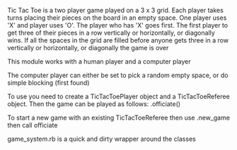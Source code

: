 Tic Tac Toe is a two player game played on a 3 x 3 grid.  Each player takes
turns placing their pieces on the board in an empty space.  One player uses
'X' and player uses 'O'.  The player who has 'X' goes first. The first 
player to get three of their pieces in a row vertically or horizontally, or 
diagonally wins. If all the spaces in the grid are filled before anyone gets
three in a row vertically or horizontally,  or diagonally the game is over

This module works with a human player and a computer player

The computer player can either be set to pick a random
empty space, or do simple blocking (first found)

To use you need to create a TicTacToePlayer object
and a TicTacToeReferee object.  Then the game can
be played as follows:
<TicTacToeReferee object>.officiate(<TicTacToePlayer object>)

To start a new game with an existing TicTacToeReferee then
use <TicTacToeReferee object>.new_game then call officiate


game_system.rb is a quick and dirty wrapper around
the classes

